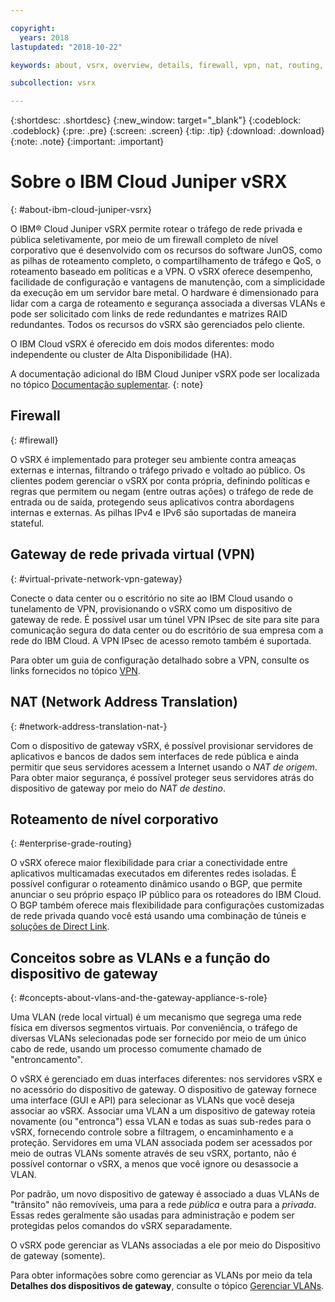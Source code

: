 ```yaml
---

copyright:
  years: 2018
lastupdated: "2018-10-22"

keywords: about, vsrx, overview, details, firewall, vpn, nat, routing, vlan

subcollection: vsrx

---
```


{:shortdesc: .shortdesc}
{:new_window: target="_blank"}
{:codeblock: .codeblock}
{:pre: .pre}
{:screen: .screen}
{:tip: .tip}
{:download: .download}
{:note: .note}
{:important: .important}

# Sobre o IBM Cloud Juniper vSRX
{: #about-ibm-cloud-juniper-vsrx}

O IBM® Cloud Juniper vSRX permite rotear o tráfego de rede privada e pública seletivamente, por meio de um firewall completo de nível corporativo que é desenvolvido com os recursos do software JunOS, como as pilhas de roteamento completo, o compartilhamento de tráfego e QoS, o roteamento baseado em políticas e a VPN. O vSRX oferece desempenho, facilidade de configuração e vantagens de manutenção, com a simplicidade da execução em um servidor bare metal. O hardware é dimensionado para lidar com a carga de roteamento e segurança associada a diversas VLANs e pode ser solicitado com links de rede redundantes e matrizes RAID redundantes. Todos os recursos do vSRX são gerenciados pelo cliente.

O IBM Cloud vSRX é oferecido em dois modos diferentes: modo independente ou cluster de Alta Disponibilidade (HA).

A documentação adicional do IBM Cloud Juniper vSRX pode ser localizada no tópico [Documentação suplementar](/docs/infrastructure/vsrx?topic=vsrx-supplemental-ibm-cloud-juniper-vsrx-documentation).
{: note}

## Firewall
{: #firewall}

O vSRX é implementado para proteger seu ambiente contra ameaças externas e internas, filtrando o tráfego privado e voltado ao público. Os clientes podem gerenciar o vSRX por conta própria, definindo políticas e regras que permitem ou negam (entre outras ações) o tráfego de rede de entrada ou de saída, protegendo seus aplicativos contra abordagens internas e externas. As pilhas IPv4 e IPv6 são suportadas de maneira stateful.

## Gateway de rede privada virtual (VPN)
{: #virtual-private-network-vpn-gateway}

Conecte o data center ou o escritório no site ao IBM Cloud usando o tunelamento de VPN, provisionando o vSRX como um dispositivo de gateway de rede. É possível usar um túnel VPN IPsec de site para site para comunicação segura do data center ou do escritório de sua empresa com a rede do IBM Cloud. A VPN IPsec de acesso remoto também é suportada.

Para obter um guia de configuração detalhado sobre a VPN, consulte os links fornecidos no tópico [VPN](/docs/infrastructure/vsrx?topic=vsrx-working-with-vpn#working-with-vpn).

## NAT (Network Address Translation)
{: #network-address-translation-nat-}

Com o dispositivo de gateway vSRX, é possível provisionar servidores de aplicativos e bancos de dados sem interfaces de rede pública e ainda permitir que seus servidores acessem a Internet usando o _NAT de origem_. Para obter maior segurança, é possível proteger seus servidores atrás do dispositivo de gateway por meio do _NAT de destino_.

## Roteamento de nível corporativo
{: #enterprise-grade-routing}

O vSRX oferece maior flexibilidade para criar a conectividade entre aplicativos multicamadas executados em diferentes redes isoladas. É possível configurar o roteamento dinâmico usando o BGP, que permite anunciar o seu próprio espaço IP público para os roteadores do IBM Cloud. O BGP também oferece mais flexibilidade para configurações customizadas de rede privada quando você está usando uma combinação de túneis e [soluções de Direct Link](/docs/infrastructure/direct-link?topic=direct-link-overview-of-direct-link-offerings#overview-of-direct-link-offerings).

## Conceitos sobre as VLANs e a função do dispositivo de gateway
{: #concepts-about-vlans-and-the-gateway-appliance-s-role}

Uma VLAN (rede local virtual) é um mecanismo que segrega uma rede física em diversos segmentos virtuais. Por conveniência, o tráfego de diversas VLANs selecionadas pode ser fornecido por meio de um único cabo de rede, usando um processo comumente chamado de "entroncamento".

O vSRX é gerenciado em duas interfaces diferentes: nos servidores vSRX e no acessório do dispositivo de gateway. O dispositivo de gateway fornece uma interface (GUI e API) para selecionar as VLANs que você deseja associar ao vSRX. Associar uma VLAN a um dispositivo de gateway roteia novamente (ou "entronca") essa VLAN e todas as suas sub-redes para o vSRX, fornecendo controle sobre a filtragem, o encaminhamento e a proteção. Servidores em uma VLAN associada podem ser acessados ​​por meio de outras VLANs somente através de seu vSRX, portanto, não é possível contornar o vSRX, a menos que você ignore ou desassocie a VLAN.

Por padrão, um novo dispositivo de gateway é associado a duas VLANs de "trânsito" não removíveis, uma para a rede _pública_ e outra para a _privada_. Essas redes geralmente são usadas para administração e podem ser protegidas pelos comandos do vSRX separadamente.

O vSRX pode gerenciar as VLANs associadas a ele por meio do Dispositivo de gateway (somente).

Para obter informações sobre como gerenciar as VLANs por meio da tela **Detalhes dos dispositivos de gateway**, consulte o tópico [Gerenciar VLANs](/docs/infrastructure/vsrx?topic=vsrx-managing-ibm-vlans).
